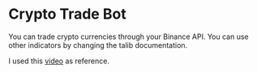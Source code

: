 # Crypto Trade Bot

You can trade crypto currencies through your Binance API. You can use other indicators by changing the talib documentation.

I used this [video](https://www.youtube.com/watch?v=GdlFhF6gjKo&t=1s) as reference. 
